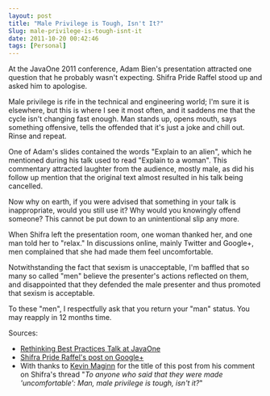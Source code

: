 ```yaml
---
layout: post
title: "Male Privilege is Tough, Isn't It?"
Slug: male-privilege-is-tough-isnt-it
date: 2011-10-20 00:42:46
tags: [Personal]
---
```

At the JavaOne 2011 conference, Adam Bien's presentation attracted one question that he probably wasn't expecting. Shifra Pride Raffel stood up and asked him to apologise.

Male privilege is rife in the technical and engineering world; I'm sure it is elsewhere, but this is where I see it most often, and it saddens me that the cycle isn't changing fast enough. Man stands up, opens mouth, says something offensive, tells the offended that it's just a joke and chill out. Rinse and repeat.

One of Adam's slides contained the words "Explain to an alien", which he mentioned during his talk used to read "Explain to a woman". This commentary attracted laughter from the audience, mostly male, as did his follow up mention that the original text almost resulted in his talk being cancelled.

Now why on earth, if you were advised that something in your talk is inappropriate, would you still use it? Why would you knowingly offend someone? This cannot be put down to an unintentional slip any more.

When Shifra left the presentation room, one woman thanked her, and one man told her to "relax." In discussions online, mainly Twitter and Google+, men complained that she had made them feel uncomfortable.

Notwithstanding the fact that sexism is unacceptable, I'm baffled that so many so called "men" believe the presenter's actions reflected on them, and disappointed that they defended the male presenter and thus promoted that sexism is acceptable.

To these "men", I respectfully ask that you return your "man" status. You may reapply in 12 months time.

Sources:

- [Rethinking Best Practices Talk at JavaOne](http://geekfeminism.wikia.com/wiki/Rethinking_Best_Practices_Talk_at_JavaOne)
- [Shifra Pride Raffel's post on Google+](https://plus.google.com/110635974610895095726/posts/fTygidL33cx)
- With thanks to [Kevin Maginn](https://plus.google.com/111922906987995001876) for the title of this post from his comment on Shifra's thread "_To anyone who said that they were made 'uncomfortable': Man, male privilege is tough, isn't it?_"
